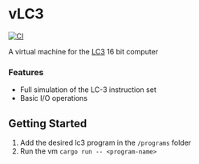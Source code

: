 # vLC3
[![CI](https://github.com/Jordan-Dimitrov/vLC3/actions/workflows/ci.yml/badge.svg)](https://github.com/Jordan-Dimitrov/vLC3/actions/workflows/ci.yml)

A virtual machine for the [LC3](https://en.wikipedia.org/wiki/Little_Computer_3) 16 bit computer

### Features
- Full simulation of the LC-3 instruction set
- Basic I/O operations

## Getting Started
1. Add the desired lc3 program in the ```/programs``` folder
2. Run the vm ```cargo run -- <program-name>```
